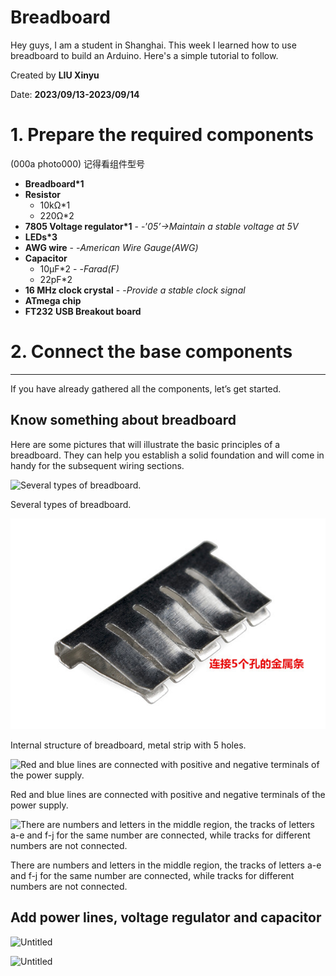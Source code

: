 # Breadboard


Hey guys, I am a student in Shanghai. This week I learned how to use breadboard to build an Arduino. Here's a simple tutorial to follow.

Created by **LIU Xinyu**

Date: **2023/09/13-2023/09/14**


# 1. Prepare the required components


(000a photo000) 记得看组件型号

- **Breadboard*1**
- **Resistor**
    - 10kΩ*1
    - 220Ω*2
- **7805 Voltage regulator*1** - -’*05’->Maintain a stable voltage at 5V*
- **LEDs*3**
- **AWG wire** - -*American Wire Gauge(AWG)*
- **Capacitor**
    - 10μF*2 - -*Farad(F)*
    - 22pF*2
- **16 MHz clock crystal** - -*Provide a stable clock signal*
- **ATmega chip**
- **FT232** **USB Breakout board**

# 2. Connect the base components

---

If you have already gathered all the components, let’s get started.

## Know something about breadboard

Here are some pictures that will illustrate the basic principles of a breadboard. They can help you establish a solid foundation and will come in handy for the subsequent wiring sections.

![Several types of breadboard.](Breadboard%20d5e084eb25d143d0b62e8f96317cdf37/Untitled.png)

Several types of breadboard.

![Internal structure of breadboard, metal strip with 5 holes.](https://raw.githubusercontent.com/Halo-Welt/Studio5-PCB/main/01-breadboard/images/Untitled%201.png)

Internal structure of breadboard, metal strip with 5 holes.

![Red and blue lines are connected with positive and negative terminals of the power supply.](Breadboard%20d5e084eb25d143d0b62e8f96317cdf37/Untitled%202.png)

Red and blue lines are connected with positive and negative terminals of the power supply.

![There are numbers and letters in the middle region, the tracks of letters a-e and f-j for the same number are connected, while tracks for different numbers are not connected.](Breadboard%20d5e084eb25d143d0b62e8f96317cdf37/Untitled%203.png)

There are numbers and letters in the middle region, the tracks of letters a-e and f-j for the same number are connected, while tracks for different numbers are not connected.

## Add power lines, voltage regulator and capacitor

![Untitled](Breadboard%20d5e084eb25d143d0b62e8f96317cdf37/Untitled%204.png)

![Untitled](Breadboard%20d5e084eb25d143d0b62e8f96317cdf37/Untitled%205.png)
